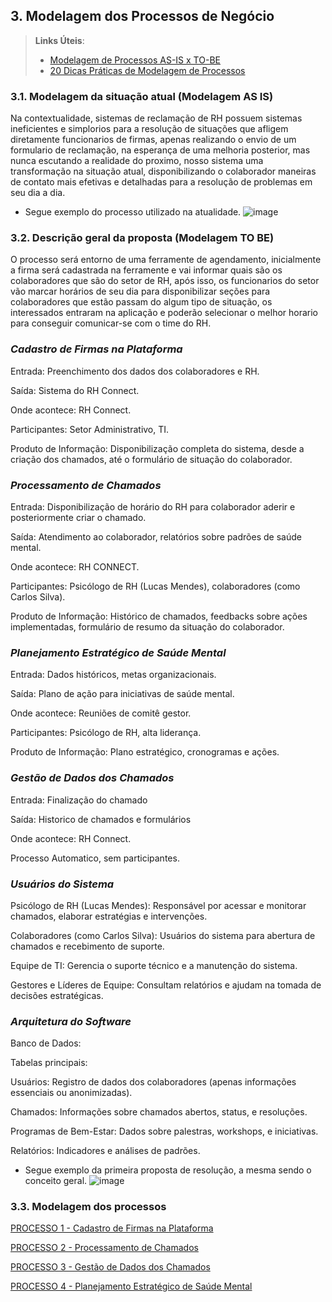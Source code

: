 ## 3. Modelagem dos Processos de Negócio


> **Links Úteis**:
> - [Modelagem de Processos AS-IS x TO-BE](https://dheka.com.br/modelagem-as-is-to-be/)
> - [20 Dicas Práticas de Modelagem de Processos](https://dheka.com.br/20-dicas-praticas-de-modelagem-de-processos/)

### 3.1. Modelagem da situação atual (Modelagem AS IS)

Na contextualidade, sistemas de reclamação de RH possuem sistemas ineficientes e simplorios para a resolução de situações que afligem diretamente funcionarios de firmas, apenas realizando o envio de um formulario de reclamação, na esperança de uma melhoria posterior, mas nunca escutando a realidade do proximo, nosso sistema uma transformação na situação atual, disponibilizando o colaborador maneiras de contato mais efetivas e detalhadas para a resolução de problemas em seu dia a dia.

- Segue exemplo do processo utilizado na atualidade.
![image](https://github.com/user-attachments/assets/571d5a46-930e-4309-80d4-38eec54809a6)

### 3.2. Descrição geral da proposta (Modelagem TO BE)

O processo será entorno de uma ferramente de agendamento, inicialmente a firma será cadastrada na ferramente e vai informar quais são os colaboradores que são do setor de RH, após isso, os funcionarios do setor vão marcar horários de seu dia para disponibilizar seções para colaboradores que estão passam do algum tipo de situação, os interessados entraram na aplicação e poderão selecionar o melhor horario para conseguir comunicar-se com o time do RH.

### *Cadastro de Firmas na Plataforma*

Entrada: Preenchimento dos dados dos colaboradores e RH.

Saída: Sistema do RH Connect.

Onde acontece: RH Connect.

Participantes: Setor Administrativo, TI.

Produto de Informação: Disponibilização completa do sistema, desde a criação dos chamados, até o formulário de situação do colaborador.

### *Processamento de Chamados*

Entrada: Disponibilização de horário do RH para colaborador aderir e posteriormente criar o chamado.

Saída: Atendimento ao colaborador, relatórios sobre padrões de saúde mental.

Onde acontece: RH CONNECT.

Participantes: Psicólogo de RH (Lucas Mendes), colaboradores (como Carlos Silva).

Produto de Informação: Histórico de chamados, feedbacks sobre ações implementadas, formulário de resumo da situação do colaborador.

### *Planejamento Estratégico de Saúde Mental*

Entrada: Dados históricos, metas organizacionais.

Saída: Plano de ação para iniciativas de saúde mental.

Onde acontece: Reuniões de comitê gestor.

Participantes: Psicólogo de RH, alta liderança.

Produto de Informação: Plano estratégico, cronogramas e ações.

### *Gestão de Dados dos Chamados*

Entrada: Finalização do chamado

Saída: Historico de chamados e formulários

Onde acontece: RH Connect.

Processo Automatico, sem participantes.

### *Usuários do Sistema*
Psicólogo de RH (Lucas Mendes): Responsável por acessar e monitorar chamados, elaborar estratégias e intervenções.

Colaboradores (como Carlos Silva): Usuários do sistema para abertura de chamados e recebimento de suporte.

Equipe de TI: Gerencia o suporte técnico e a manutenção do sistema.

Gestores e Líderes de Equipe: Consultam relatórios e ajudam na tomada de decisões estratégicas.

### *Arquitetura do Software*
Banco de Dados:

Tabelas principais:

Usuários: Registro de dados dos colaboradores (apenas informações essenciais ou anonimizadas).

Chamados: Informações sobre chamados abertos, status, e resoluções.

Programas de Bem-Estar: Dados sobre palestras, workshops, e iniciativas.

Relatórios: Indicadores e análises de padrões.

- Segue exemplo da primeira proposta de resolução, a mesma sendo o conceito geral.
![image](https://github.com/user-attachments/assets/0cea4a50-77dd-4efd-9653-ba1b5400903b)

### 3.3. Modelagem dos processos

[PROCESSO 1 - Cadastro de Firmas na Plataforma](./processos/cadastrar-firma.md "Detalhamento do Processo 1.")

[PROCESSO 2 - Processamento de Chamados](./processos/cadastro-processamento.md "Detalhamento do Processo 2.")

[PROCESSO 3 - Gestão de Dados dos Chamados](./processos/gestao-dados.md "Detalhamento do Processo 4.")

[PROCESSO 4 - Planejamento Estratégico de Saúde Mental](./processos/planejamento-estrategico.md "Detalhamento do Processo 3.")
